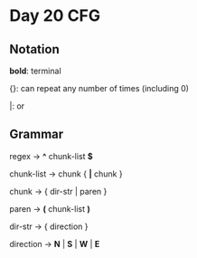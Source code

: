 # Day 20 CFG

## Notation

**bold**: terminal

{}: can repeat any number of times (including 0)

|: or

## Grammar

regex -> **^** chunk-list **$**

chunk-list -> chunk { **|** chunk }

chunk -> { dir-str | paren }

paren -> **(** chunk-list **)**

dir-str -> { direction }

direction -> **N** | **S** | **W** | **E**
